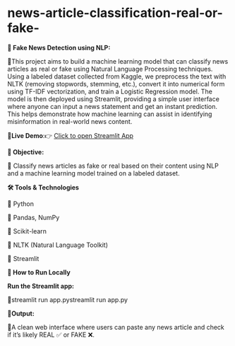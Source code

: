 # news-article-classification-real-or-fake-
**📰 Fake News Detection using NLP:**



🔸This project aims to build a machine learning model that can classify news articles as real or fake using Natural Language Processing techniques. Using a labeled dataset collected from Kaggle, we preprocess the text with NLTK (removing stopwords, stemming, etc.), convert it into numerical form using TF-IDF vectorization, and train a Logistic Regression model. The model is then deployed using Streamlit, providing a simple user interface where anyone can input a news statement and get an instant prediction. This helps demonstrate how machine learning can assist in identifying misinformation in real-world news content.




**🔗Live Demo**:👉 [Click to open Streamlit App](https://txpkhazn64f8s4cjscw7cc.streamlit.app)


**🎯 Objective:**



🔸 Classify news articles as fake or real based on their content using NLP and a machine learning model trained on a labeled dataset.



**🛠 Tools & Technologies**



🔸 Python

🔸 Pandas, NumPy

🔸 Scikit-learn

🔸 NLTK (Natural Language Toolkit)

🔸 Streamlit


**🚀 How to Run Locally**


**Run the Streamlit app:**

🔸streamlit run app.pystreamlit run app.py


**🔹Output:**


🔸A clean web interface where users can paste any news article and check if it’s likely REAL ✅ or FAKE ❌.






